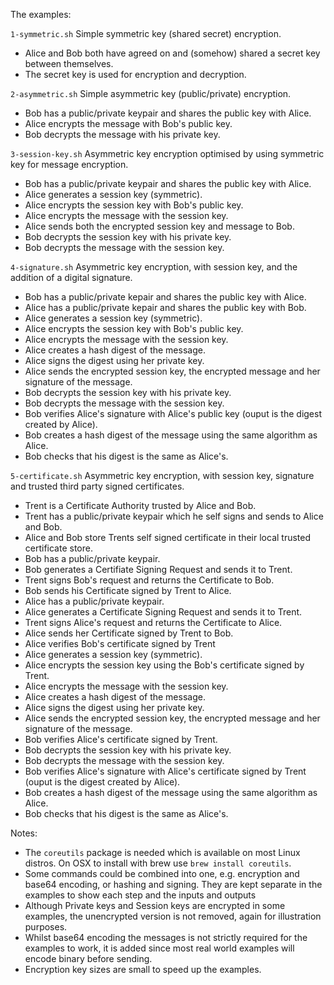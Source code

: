The examples:

`1-symmetric.sh`
Simple symmetric key (shared secret) encryption.
- Alice and Bob both have agreed on and (somehow) shared a secret key between themselves.
- The secret key is used for encryption and decryption.

`2-asymmetric.sh`
Simple asymmetric key (public/private) encryption.
- Bob has a public/private keypair and shares the public key with Alice.
- Alice encrypts the message with Bob's public key.
- Bob decrypts the message with his private key.

`3-session-key.sh`
Asymmetric key encryption optimised by using symmetric key for message encryption.
- Bob has a public/private keypair and shares the public key with Alice.
- Alice generates a session key (symmetric).
- Alice encrypts the session key with Bob's public key.
- Alice encrypts the message with the session key.
- Alice sends both the encrypted session key and message to Bob.
- Bob decrypts the session key with his private key.
- Bob decrypts the message with the session key.

`4-signature.sh`
Asymmetric key encryption, with session key, and the addition of a digital signature.
- Bob has a public/private kepair and shares the public key with Alice.
- Alice has a public/private kepair and shares the public key with Bob.
- Alice generates a session key (symmetric).
- Alice encrypts the session key with Bob's public key.
- Alice encrypts the message with the session key.
- Alice creates a hash digest of the message.
- Alice signs the digest using her private key.
- Alice sends the encrypted session key, the encrypted message and her signature of the message.
- Bob decrypts the session key with his private key.
- Bob decrypts the message with the session key.
- Bob verifies Alice's signature with Alice's public key (ouput is the digest created by Alice).
- Bob creates a hash digest of the message using the same algorithm as Alice.
- Bob checks that his digest is the same as Alice's.

`5-certificate.sh`
Asymmetric key encryption, with session key, signature and trusted third party signed certificates.
- Trent is a Certificate Authority trusted by Alice and Bob.
- Trent has a public/private keypair which he self signs and sends to Alice and Bob.
- Alice and Bob store Trents self signed certificate in their local trusted certificate store.
- Bob has a public/private keypair.
- Bob generates a Certifiate Signing Request and sends it to Trent.
- Trent signs Bob's request and returns the Certificate to Bob.
- Bob sends his Certificate signed by Trent to Alice.
- Alice has a public/private keypair.
- Alice generates a Certificate Signing Request and sends it to Trent.
- Trent signs Alice's request and returns the Certificate to Alice.
- Alice sends her Certificate signed by Trent to Bob.
- Alice verifies Bob's certificate signed by Trent
- Alice generates a session key (symmetric).
- Alice encrypts the session key using the Bob's certificate signed by Trent.
- Alice encrypts the message with the session key.
- Alice creates a hash digest of the message.
- Alice signs the digest using her private key.
- Alice sends the encrypted session key, the encrypted message and her signature of the message.
- Bob verifies Alice's certificate signed by Trent.
- Bob decrypts the session key with his private key.
- Bob decrypts the message with the session key.
- Bob verifies Alice's signature with Alice's certificate signed by Trent (ouput is the digest created by Alice).
- Bob creates a hash digest of the message using the same algorithm as Alice.
- Bob checks that his digest is the same as Alice's.

Notes:

* The `coreutils` package is needed which is available on most Linux distros.  On OSX to install with brew use `brew install coreutils`.
* Some commands could be combined into one, e.g. encryption and base64 encoding, or hashing and signing. They are kept separate in the examples to show each step and the inputs and outputs
* Although Private keys and Session keys are encrypted in some examples, the unencrypted version is not removed, again for illustration purposes.
* Whilst base64 encoding the messages is not strictly required for the examples to work, it is added since most real world examples will encode binary before sending.
* Encryption key sizes are small to speed up the examples.
